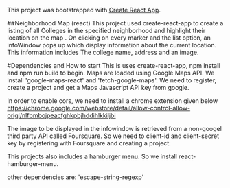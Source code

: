 This project was bootstrapped with [Create React App](https://github.com/facebookincubator/create-react-app).



##Neighborhood Map (react)
This project used create-react-app to create a listing of all Colleges in the specified neighborhood and highlight their location on the map . On clicking on every marker and the list option, an infoWindow pops up which display information about the current location. This information includes The college name, address and an image.

#Dependencies and How to start
This is uses create-react-app, npm install and npm run build to begin.
Maps are loaded using Google Maps API. We install 'google-maps-react' and 'fetch-google-maps'.
We need to register, create a project and get a Maps Javascript API key from google.


In order to enable cors, we need to install a chrome extension given below https://chrome.google.com/webstore/detail/allow-control-allow-origi/nlfbmbojpeacfghkpbjhddihlkkiljbi

The image to be displayed in the infowindow is retrieved from a non-googel third party API called Foursquare.
So we need to client-id and client-secret key by registering with Foursquare and creating a project.

This projects also includes a hamburger menu.
So we install react-hamburger-menu.

other dependencies are:
'escape-string-regexp'

